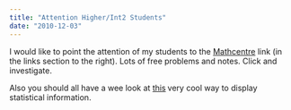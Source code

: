 ```yaml
---
title: "Attention Higher/Int2 Students"
date: "2010-12-03"
---
```

<p>I would like to point the attention of my students to the <a title="Mathcentre" href="http://www.mathcentre.ac.uk" target="_blank">Mathcentre</a> link (in the links section to the right). Lots of free problems and notes. Click and investigate.</p>
<p>Also you should all have a wee look at <a title="The Joy of Stats" href="http://preview.tinyurl.com/2vyt2hy" target="_blank">this</a><strong> </strong>very cool way to display statistical information.</p>
